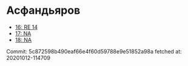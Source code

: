# Асфандьяров
- [16: RE 14](16.md)
- [17: NA](17.md)
- [18: NA](18.md)

Commit: 5c872598b490eaf66e4f60d59788e9e51852a98a
 fetched at: 20201012-114709
